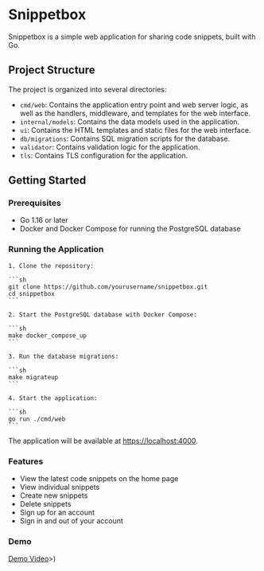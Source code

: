 # Snippetbox

Snippetbox is a simple web application for sharing code snippets, built with Go.

## Project Structure

The project is organized into several directories:

- `cmd/web`: Contains the application entry point and web server logic, as well as the handlers, middleware, and templates for the web interface.
- `internal/models`: Contains the data models used in the application.
- `ui`: Contains the HTML templates and static files for the web interface.
- `db/migrations`: Contains SQL migration scripts for the database.
- `validator`: Contains validation logic for the application.
- `tls`: Contains TLS configuration for the application.

## Getting Started

### Prerequisites

- Go 1.16 or later
- Docker and Docker Compose for running the PostgreSQL database

### Running the Application

    1. Clone the repository:

    ```sh
    git clone https://github.com/yourusername/snippetbox.git
    cd snippetbox
    ```

    2. Start the PostgreSQL database with Docker Compose:

    ```sh
    make docker_compose_up
    ```

    3. Run the database migrations:

    ```sh
    make migrateup
    ```

    4. Start the application:

    ```sh
    go run ./cmd/web
    ```

The application will be available at <https://localhost:4000>.

### Features

- View the latest code snippets on the home page
- View individual snippets
- Create new snippets
- Delete snippets
- Sign up for an account
- Sign in and out of your account

### Demo

[Demo Video](<demo/Screen Recording 2024-01-03 at 21.24.00.mov>)>)

